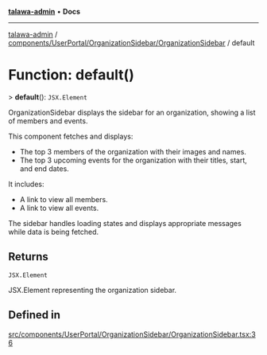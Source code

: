 [**talawa-admin**](../../../../../README.md) • **Docs**

***

[talawa-admin](../../../../../modules.md) / [components/UserPortal/OrganizationSidebar/OrganizationSidebar](../README.md) / default

# Function: default()

\> **default**(): `JSX.Element`

OrganizationSidebar displays the sidebar for an organization, showing a list of members and events.

This component fetches and displays:
- The top 3 members of the organization with their images and names.
- The top 3 upcoming events for the organization with their titles, start, and end dates.

It includes:
- A link to view all members.
- A link to view all events.

The sidebar handles loading states and displays appropriate messages while data is being fetched.

## Returns

`JSX.Element`

JSX.Element representing the organization sidebar.

## Defined in

[src/components/UserPortal/OrganizationSidebar/OrganizationSidebar.tsx:36](https://github.com/PalisadoesFoundation/talawa-admin/blob/7496bb3a4c3730e7e3caee73f8bf91c3031e4ae6/src/components/UserPortal/OrganizationSidebar/OrganizationSidebar.tsx#L36)
